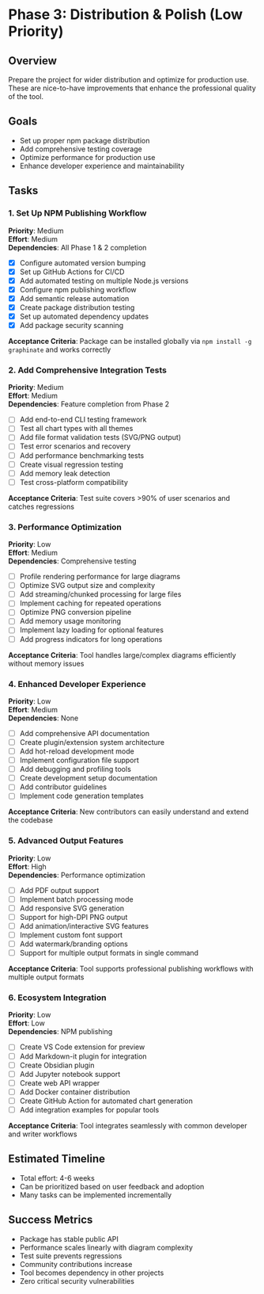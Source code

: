 # Phase 3: Distribution & Polish (Low Priority)

## Overview
Prepare the project for wider distribution and optimize for production use. These are nice-to-have improvements that enhance the professional quality of the tool.

## Goals
- Set up proper npm package distribution
- Add comprehensive testing coverage
- Optimize performance for production use
- Enhance developer experience and maintainability

## Tasks

### 1. Set Up NPM Publishing Workflow
**Priority**: Medium  
**Effort**: Medium  
**Dependencies**: All Phase 1 & 2 completion

- [x] Configure automated version bumping
- [x] Set up GitHub Actions for CI/CD
- [x] Add automated testing on multiple Node.js versions
- [x] Configure npm publishing workflow
- [x] Add semantic release automation
- [x] Create package distribution testing
- [x] Set up automated dependency updates
- [x] Add package security scanning

**Acceptance Criteria**: Package can be installed globally via `npm install -g graphinate` and works correctly

### 2. Add Comprehensive Integration Tests
**Priority**: Medium  
**Effort**: Medium  
**Dependencies**: Feature completion from Phase 2

- [ ] Add end-to-end CLI testing framework
- [ ] Test all chart types with all themes
- [ ] Add file format validation tests (SVG/PNG output)
- [ ] Test error scenarios and recovery
- [ ] Add performance benchmarking tests
- [ ] Create visual regression testing
- [ ] Add memory leak detection
- [ ] Test cross-platform compatibility

**Acceptance Criteria**: Test suite covers >90% of user scenarios and catches regressions

### 3. Performance Optimization
**Priority**: Low  
**Effort**: Medium  
**Dependencies**: Comprehensive testing

- [ ] Profile rendering performance for large diagrams
- [ ] Optimize SVG output size and complexity
- [ ] Add streaming/chunked processing for large files
- [ ] Implement caching for repeated operations
- [ ] Optimize PNG conversion pipeline
- [ ] Add memory usage monitoring
- [ ] Implement lazy loading for optional features
- [ ] Add progress indicators for long operations

**Acceptance Criteria**: Tool handles large/complex diagrams efficiently without memory issues

### 4. Enhanced Developer Experience
**Priority**: Low  
**Effort**: Medium  
**Dependencies**: None

- [ ] Add comprehensive API documentation
- [ ] Create plugin/extension system architecture
- [ ] Add hot-reload development mode
- [ ] Implement configuration file support
- [ ] Add debugging and profiling tools
- [ ] Create development setup documentation
- [ ] Add contributor guidelines
- [ ] Implement code generation templates

**Acceptance Criteria**: New contributors can easily understand and extend the codebase

### 5. Advanced Output Features
**Priority**: Low  
**Effort**: High  
**Dependencies**: Performance optimization

- [ ] Add PDF output support
- [ ] Implement batch processing mode
- [ ] Add responsive SVG generation
- [ ] Support for high-DPI PNG output
- [ ] Add animation/interactive SVG features
- [ ] Implement custom font support
- [ ] Add watermark/branding options
- [ ] Support for multiple output formats in single command

**Acceptance Criteria**: Tool supports professional publishing workflows with multiple output formats

### 6. Ecosystem Integration
**Priority**: Low  
**Effort**: Low  
**Dependencies**: NPM publishing

- [ ] Create VS Code extension for preview
- [ ] Add Markdown-it plugin for integration
- [ ] Create Obsidian plugin
- [ ] Add Jupyter notebook support
- [ ] Create web API wrapper
- [ ] Add Docker container distribution
- [ ] Create GitHub Action for automated chart generation
- [ ] Add integration examples for popular tools

**Acceptance Criteria**: Tool integrates seamlessly with common developer and writer workflows

## Estimated Timeline
- Total effort: 4-6 weeks
- Can be prioritized based on user feedback and adoption
- Many tasks can be implemented incrementally

## Success Metrics
- Package has stable public API
- Performance scales linearly with diagram complexity
- Test suite prevents regressions
- Community contributions increase
- Tool becomes dependency in other projects
- Zero critical security vulnerabilities